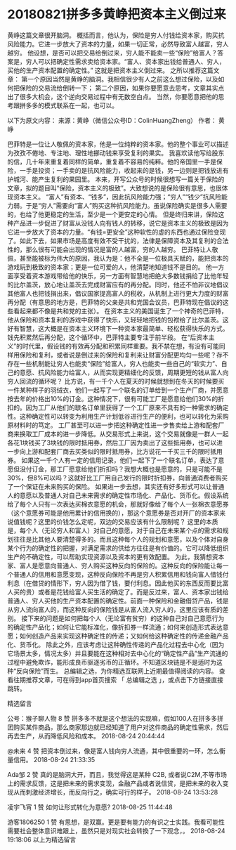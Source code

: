 # 20180821拼多多黄峥把资本主义倒过来
黄峥这篇文章很开脑洞。
概括而言，他认为，保险是穷人付钱给资本家，购买抗风险能力。它进一步放大了资本的力量，如果一切正常，必然导致富人越富，穷人越穷。
他设想，是否可以把交易给倒过来，穷人能不能卖一些“保险”给富人？答案是，穷人可以把确定性需求卖给资本家。“富人、资本家出钱给普通人、穷人，买他的生产资本配置的确定性。”
这就是把资本主义倒过来。
之所以推荐这篇文章：
第一个原因当然是黄峥的脑洞。我相信很少有人之前这么想过保险，以及如何把保险的交易流给倒转一下；
第二个原因，如果你要愿意去思考，文章其实点出了很多大机会，这个逆向交易过程中有无数空白点。
当然，你要愿意把他的思考跟拼多多的模式联系在一起，也可以。

以下为原文内容：
来源：黄峥（微信公众号ID：ColinHuangZheng）
作者： 黄峥

巴菲特是一位让人敬佩的资本家，他是一位纯粹的资本家。他的整个事业可以描述为孜孜不倦地、专注地、理性地挪动钱来享受复利的果实。
我喜欢读他写给股东的信，几十年来重复着同样的简单，重复着不容易的纯粹。他的帝国里一手是保险，一手是投资；一手卖的是抗风险能力，收起来的是钱，另一边则是把钱放进有护城河、能产生复利的果园里。
本来，开写公众号的时候很想写一篇关于保险的文章，拟的题目叫“保险，资本主义的极致”。大致想说的是保险很有意思，也很体现资本主义。
“富人”有资本、“钱多”，因此抗风险能力强；“穷人”“钱少”抗风险能力弱。于是“穷人”需要向“富人”购买这种抗风险能力。虽说保险确实是很多人需要的，也给了他更稳定的生活，至少是一个更安定的心情。
但是终归来讲，保险这种产品进一步促进了财富从没钱人向有钱人的转移，说它是资本主义的极致是因为它进一步放大了资本的力量。“有钱=更安全”这种软性的虚的东西也通过保险变现了。如此下去，如果市场是高度有效不受干扰的，法律是保障资本及其复利的合法性的，那么很有可能会出现的情况是富的人越富，穷的人越穷。
巴菲特让人敬佩，甚至能被标为伟大的原因，我认为是：他不全是一位极具天赋的，能把资本的游戏玩到极致的资本家；更是一位可爱的人，他清楚地知道钱不是目的。
他一方面享受着资本游戏带给他的快乐，另一方面有智慧地把绝大多数钱捐给了比他年轻的比尔盖茨，放心地让盖茨去完成财富应有的再分配。同时，他还不怕非议地倡议其他富人也把钱捐出来，倡议国家提高富人的税收，从机制上进行更大力度的财富再分配（有意思的地方是，巴菲特的父亲是共和党国会议员，巴菲特现在倡议的这些看起来都不像是共和党的主张）。
在资本主义的美国诞生了一个神奇的巴菲特，他从保险和资本复利的游戏中获得了快乐，又轻轻地把钱的包袱给了比尔盖茨。这好有智慧，这大概是在资本主义环境下一种资本家最简单、轻松获得快乐的方式。钱先积累然后再分配，这个循环中，巴菲特主要专注于前半段。
在“后资本主义”的时代里，假设钱的有效再分配和积累同样重要。我不禁在想，有没有可能同样用保险和复利，或者说是倒过来的保险和复利来让财富分配更均匀一些呢？存不存在一些机制能让穷人也能卖“保险”给富人，穷人也能卖一些自己的“软实力”、自己的意愿、抗风险能力给富人，从而实现更精细化的反馈，周期更短的钱从富人向穷人回流的循环呢？
比方说，有一千个人在夏天的时候就想到在冬天的时候要买一件某种样子的羽绒衣，他们一起写了一个联名的订单给到一个生产厂商，并愿意按去年的价格出10%的订金。这种情况下，很有可能工厂是愿意给他们30%的折扣的。因为工厂从他们的联名订单里获得了一个工厂原来不具有的一种需求的确定性。这种确定性可以转变为利用生产计划低谷进行生产的便利，也可以转化为采购原材料时的笃定。
工厂甚至可以进一步把这种确定性进一步售卖给上游和配套厂商来换取工厂成本的进一步降低。从交易形式上来说，这个交易就像是一群人一起各花1块钱买了3块钱的限时抵用券，然后工厂因为卖出了这些抵用券，也可以进一步向上游和配套厂商去买类似的限时抵用券，比方说花一千买三千的限时抵用券。
如果这一千个人有一定的信用记录，他们一起下了一个联名订单，表达了意愿但没付订金，那工厂愿意给他们折扣吗？我想大概也是愿意的，只是可能不是30%，但8%可以吗？这就好比工厂用自己发行的限时折扣券，向普通消费者购买了一个保证在未来购买的保险。
如果进一步去想，其实还有好多形式可以让普通人的意愿以及普通人对自己未来需求的确定性市场化、产品化、货币化。假设系统给了每个人只有一次表达买棉衣意愿的机会，那就好像给了每个人一张棉衣意愿券（这个意愿券可能是他用累计的信用换的），那这个意愿券是否对开厂的资本家来说值钱呢？这里的价钱怎么定呢，双边的交易应该有什么限制呢？
这里的本质是，每个人（无论穷人和富人）对自己的意愿，对于自己在未来某个点的需求和规划往往是比其他人要清楚得多的。而且这种每个人的规划和意愿，以及个体对自身某个行为的确定性的把握，对满足需求的供给方往往是有价值的。它可以降低组织生产的不确定性，可以帮助实现资源以及资本的更有效配置。
为此，我猜想资本家、富人是愿意向普通人、穷人购买这种反向的保险的。这种反向的保险能让每一个普通人的信用和意愿变现，这种反向保险不再是穷人积累信用和钱向富人借钱付利息（在借贷的情形下，穷人因为借了钱，要付利息。因此他买的东西反而要比富人买的贵）或者是花钱给富人买生活的确定了。而是反过来，富人、资本家出钱给普通人、穷人买他的生产资本配置的确定性。前面一种保险和金融借贷产品，钱是从穷人流向富人的，而这种反向的保险钱是从富人流入穷人的，这里应该有质的差别。
接下来的问题是如何把每个人（无论富有贫穷）的这种自己对自己意愿行为的确定性产品化；如何让它能标准化，像折扣券一样流通；如何来创造形式表达意愿；如何创造产品来实现这种确定性的传递；又如何给这种确定性的传递金融产品化、货币化。
除此之外，应该考虑让这种确性传递的产品化过程去中心化（因为它场景太多，情况太多）并且要能在这种相对去中心化的“确定性产品”生产流通的过程中避免欺诈，能形成良币驱逐劣币的正循环。不知道区块链是不是适时为这种“反向保险”而生。
总编辑之选，为你精选互联网上近期最值得阅读的内容。
查看往期推荐文章，可在得到app首页搜索 「 总编辑之选 」，或点击下方链接直接跳转。

精选留言

公号：猴子聊人物
8 赞
拼多多不就是这个想法的实现嘛，假如100人在拼多多拼团购买某件商品，那么商家那边就已经知道了用户对这件商品的确定性需求，然后再去生产，从而降低风险和成本。
2018-08-24 20:44:44

@未来
4 赞
把资本倒过来，像是富人钱向穷人流通，其中很重要的一环，怎么衡量信用。
2018-08-24 21:33:35

Ada邹
2 赞
真的是脑洞大开，而且，我觉得这是某种 C2B, 或者说C2M,不等市场上的需求反馈，这是把未来的需求变现，金融产品或者说信贷，是把未来的收入变现从而刺激经济增长，而反向行之，确实可行的样子。
2018-08-24 13:53:28

凌宇飞宵
1 赞
如何让形式转化为意愿?
2018-08-25 11:44:48

游客1806250
1 赞
有思想，是双赢。更是要有能力的有识之士实践。我看可能性需要社会整体意识难跟上，虽然只是对现实社会转換了一下观念，。
2018-08-24 19:18:06
以上为精选留言